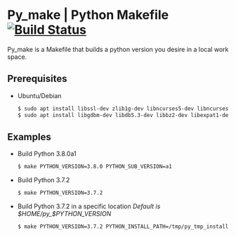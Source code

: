 # Py_make | Python Makefile [![Build Status](https://travis-ci.org/jaytarang92/py_make.svg?branch=master)](https://travis-ci.org/jaytarang92/py_make)

Py_make is a Makefile that builds a python version you desire in a local work space.

## Prerequisites
  - Ubuntu/Debian
    ```sh
    $ sudo apt install libssl-dev zlib1g-dev libncurses5-dev libncursesw5-dev libreadline-dev libsqlite3-dev
    $ sudo apt install libgdbm-dev libdb5.3-dev libbz2-dev libexpat1-dev liblzma-dev libffi-dev
    ```

## Examples

  - Build Python 3.8.0a1
    ```sh
    $ make PYTHON_VERSION=3.8.0 PYTHON_SUB_VERSION=a1
    ```
  - Build Python 3.7.2
      ```sh
      $ make PYTHON_VERSION=3.7.2
      ```
  - Build Python 3.7.2 in a specific location
    *Default is $HOME/py_$PYTHON_VERSION*
    ```sh
    $ make PYTHON_VERSION=3.7.2 PYTHON_INSTALL_PATH=/tmp/py_tmp_install
    ```

